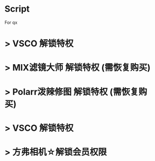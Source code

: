 # Script
For qx

# > VSCO 解锁特权 
# > MIX滤镜大师 解锁特权 (需恢复购买) 
# > Polarr泼辣修图 解锁特权 (需恢复购买)
# > VSCO 解锁特权 
# > 方弗相机☆解锁会员权限
